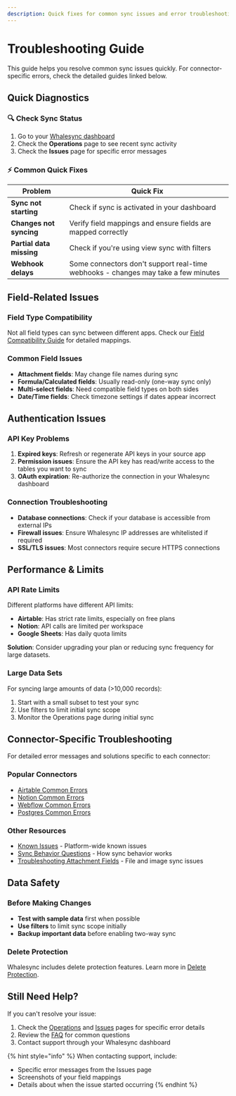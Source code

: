 ```yaml
---
description: Quick fixes for common sync issues and error troubleshooting
---
```


# Troubleshooting Guide

This guide helps you resolve common sync issues quickly. For connector-specific errors, check the detailed guides linked below.

## Quick Diagnostics

### 🔍 Check Sync Status
1. Go to your [Whalesync dashboard](https://www.whalesync.com/dashboard)
2. Check the **Operations** page to see recent sync activity
3. Check the **Issues** page for specific error messages

### ⚡ Common Quick Fixes

| Problem | Quick Fix |
| --- | --- |
| **Sync not starting** | Check if sync is activated in your dashboard |
| **Changes not syncing** | Verify field mappings and ensure fields are mapped correctly |
| **Partial data missing** | Check if you're using view sync with filters |
| **Webhook delays** | Some connectors don't support real-time webhooks - changes may take a few minutes |

## Field-Related Issues

### Field Type Compatibility
Not all field types can sync between different apps. Check our [Field Compatibility Guide](resources/support/field-compatibility.md) for detailed mappings.

### Common Field Issues
- **Attachment fields**: May change file names during sync
- **Formula/Calculated fields**: Usually read-only (one-way sync only)  
- **Multi-select fields**: Need compatible field types on both sides
- **Date/Time fields**: Check timezone settings if dates appear incorrect

## Authentication Issues

### API Key Problems
1. **Expired keys**: Refresh or regenerate API keys in your source app
2. **Permission issues**: Ensure the API key has read/write access to the tables you want to sync
3. **OAuth expiration**: Re-authorize the connection in your Whalesync dashboard

### Connection Troubleshooting
- **Database connections**: Check if your database is accessible from external IPs
- **Firewall issues**: Ensure Whalesync IP addresses are whitelisted if required
- **SSL/TLS issues**: Most connectors require secure HTTPS connections

## Performance & Limits

### API Rate Limits
Different platforms have different API limits:
- **Airtable**: Has strict rate limits, especially on free plans
- **Notion**: API calls are limited per workspace
- **Google Sheets**: Has daily quota limits

**Solution**: Consider upgrading your plan or reducing sync frequency for large datasets.

### Large Data Sets
For syncing large amounts of data (>10,000 records):
1. Start with a small subset to test your sync
2. Use filters to limit initial sync scope
3. Monitor the Operations page during initial sync

## Connector-Specific Troubleshooting

For detailed error messages and solutions specific to each connector:

### Popular Connectors
- [Airtable Common Errors](resources/support/common-errors-airtable.md)
- [Notion Common Errors](resources/support/common-errors-notion.md) 
- [Webflow Common Errors](resources/support/common-errors-webflow.md)
- [Postgres Common Errors](resources/support/common-errors-postgres.md)

### Other Resources
- [Known Issues](resources/support/known-issues.md) - Platform-wide known issues
- [Sync Behavior Questions](resources/support/sync-behavior-questions.md) - How sync behavior works
- [Troubleshooting Attachment Fields](resources/support/troubleshooting-attachment-fields.md) - File and image sync issues

## Data Safety

### Before Making Changes
- **Test with sample data** first when possible
- **Use filters** to limit sync scope initially  
- **Backup important data** before enabling two-way sync

### Delete Protection
Whalesync includes delete protection features. Learn more in [Delete Protection](features/additional-features/delete-protection.md).

## Still Need Help?

If you can't resolve your issue:

1. Check the [Operations](features/operations.md) and [Issues](features/issues.md) pages for specific error details
2. Review the [FAQ](resources/support/faq.md) for common questions
3. Contact support through your Whalesync dashboard

{% hint style="info" %}
When contacting support, include:
- Specific error messages from the Issues page
- Screenshots of your field mappings
- Details about when the issue started occurring
{% endhint %}